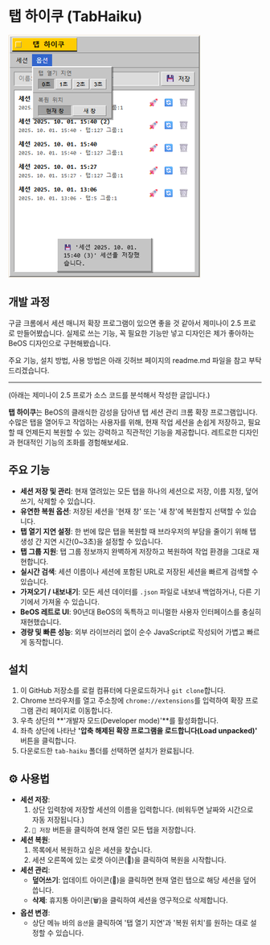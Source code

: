 # 탭 하이쿠 (TabHaiku)

![TabHiaku](https://raw.githubusercontent.com/lunamoth/TabHaiku/refs/heads/main/251001_TabHaiku_Screenshot.png)

## 개발 과정

구글 크롬에서 세션 매니저 확장 프로그램이 있으면 좋을 것 같아서 제미나이 2.5 프로로 만들어봤습니다. 실제로 쓰는 기능, 꼭 필요한 기능만 넣고 디자인은 제가 좋아하는 BeOS 디자인으로 구현해봤습니다. 

주요 기능, 설치 방법, 사용 방법은 아래 깃허브 페이지의 readme.md 파일을 참고 부탁드리겠습니다.

--- 

(아래는 제미나이 2.5 프로가 소스 코드를 분석해서 작성한 글입니다.)

**탭 하이쿠**는 BeOS의 클래식한 감성을 담아낸 탭 세션 관리 크롬 확장 프로그램입니다. 수많은 탭을 열어두고 작업하는 사용자를 위해, 현재 작업 세션을 손쉽게 저장하고, 필요할 때 언제든지 복원할 수 있는 강력하고 직관적인 기능을 제공합니다. 레트로한 디자인과 현대적인 기능의 조화를 경험해보세요.

## 주요 기능

*   **세션 저장 및 관리**: 현재 열려있는 모든 탭을 하나의 세션으로 저장, 이름 지정, 덮어쓰기, 삭제할 수 있습니다.
*   **유연한 복원 옵션**: 저장된 세션을 '현재 창' 또는 '새 창'에 복원할지 선택할 수 있습니다.
*   **️탭 열기 지연 설정**: 한 번에 많은 탭을 복원할 때 브라우저의 부담을 줄이기 위해 탭 생성 간 지연 시간(0~3초)을 설정할 수 있습니다.
*   **️탭 그룹 지원**: 탭 그룹 정보까지 완벽하게 저장하고 복원하여 작업 환경을 그대로 재현합니다.
*   **실시간 검색**: 세션 이름이나 세션에 포함된 URL로 저장된 세션을 빠르게 검색할 수 있습니다.
*   **가져오기 / 내보내기**: 모든 세션 데이터를 `.json` 파일로 내보내 백업하거나, 다른 기기에서 가져올 수 있습니다.
*   **BeOS 레트로 UI**: 90년대 BeOS의 독특하고 미니멀한 사용자 인터페이스를 충실히 재현했습니다.
*   **경량 및 빠른 성능**: 외부 라이브러리 없이 순수 JavaScript로 작성되어 가볍고 빠르게 동작합니다.

## 설치

1.  이 GitHub 저장소를 로컬 컴퓨터에 다운로드하거나 `git clone`합니다.
2.  Chrome 브라우저를 열고 주소창에 `chrome://extensions`를 입력하여 확장 프로그램 관리 페이지로 이동합니다.
3.  우측 상단의 **'개발자 모드(Developer mode)'**를 활성화합니다.
4.  좌측 상단에 나타난 **'압축 해제된 확장 프로그램을 로드합니다(Load unpacked)'** 버튼을 클릭합니다.
5.  다운로드한 `tab-haiku` 폴더를 선택하면 설치가 완료됩니다.

## ⚙️ 사용법

*   **세션 저장**:
    1.  상단 입력창에 저장할 세션의 이름을 입력합니다. (비워두면 날짜와 시간으로 자동 저장됩니다.)
    2.  `💾 저장` 버튼을 클릭하여 현재 열린 모든 탭을 저장합니다.
*   **세션 복원**:
    1.  목록에서 복원하고 싶은 세션을 찾습니다.
    2.  세션 오른쪽에 있는 로켓 아이콘(🚀)을 클릭하여 복원을 시작합니다.
*   **세션 관리**:
    *   **덮어쓰기**: 업데이트 아이콘(🔄)을 클릭하면 현재 열린 탭으로 해당 세션을 덮어씁니다.
    *   **삭제**: 휴지통 아이콘(🗑️)을 클릭하여 세션을 영구적으로 삭제합니다.
*   **옵션 변경**:
    *   상단 메뉴 바의 `옵션`을 클릭하여 '탭 열기 지연'과 '복원 위치'를 원하는 대로 설정할 수 있습니다.
